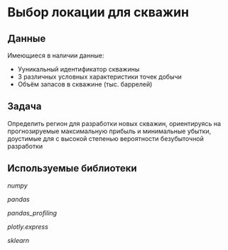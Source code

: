 # Выбор локации для скважин

## Данные

Имеющиеся в наличии данные:

- Ууникальный идентификатор скважины
- 3 различных условных характеристики точек добычи
- Объём запасов в скважине (тыс. баррелей)

## Задача

Определить регион для разработки новых скважин, ориентируясь на прогнозируемые максимальную прибыль и минимальные убытки, доустимые для с высокой степенью вероятности безубыточной разработки

## Используемые библиотеки

*numpy*

*pandas*

*pandas_profiling*

*plotly.express*

*sklearn*
